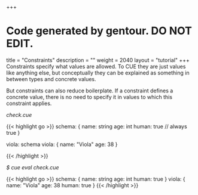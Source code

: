 +++
# Code generated by gentour. DO NOT EDIT.
title = "Constraints"
description = ""
weight = 2040
layout = "tutorial"
+++
Constraints specify what values are allowed.
To CUE they are just values like anything else,
but conceptually they can be explained as something in between types and
concrete values.

But constraints can also reduce boilerplate.
If a constraint defines a concrete value, there is no need
to specify it in values to which this constraint applies.


<a id="td-block-padding" class="td-offset-anchor"></a>
<section class="row td-box td-box--white td-box--gradient td-box--height-auto">
<div class="col-lg-6 mr-0">
<i>check.cue</i>
<p>
{{< highlight go >}}
schema: {
    name:  string
    age:   int
    human: true // always true
}

viola: schema
viola: {
    name: "Viola"
    age:  38
}

{{< /highlight >}}
<br>
</div>

<div class="col-lg-6 ml-0"><i>$ cue eval check.cue</i>
<p>
{{< highlight go >}}
schema: {
    name:  string
    age:   int
    human: true
}
viola: {
    name:  "Viola"
    age:   38
    human: true
}
{{< /highlight >}}
</div>
</section>